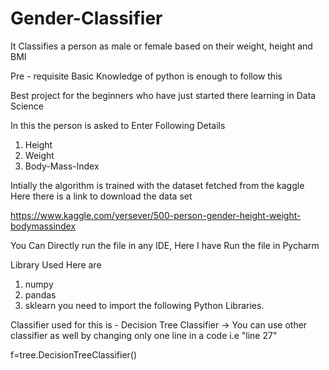 # Gender-Classifier
It Classifies a person as male or female based on their weight, height and BMI


Pre - requisite
Basic Knowledge of python is enough to follow this


Best project for the beginners who have just started there learning in Data Science



In this the person is asked to Enter Following Details

1) Height
2) Weight
3) Body-Mass-Index


Intially the algorithm is trained with the dataset fetched from the kaggle
Here there is a link to download the data set

https://www.kaggle.com/yersever/500-person-gender-height-weight-bodymassindex


You Can Directly run the file in any IDE, Here I have Run the file in Pycharm


Library Used Here are
1) numpy
2) pandas
3) sklearn
you need to import the following Python Libraries.

Classifier used for this is  -  Decision Tree Classifier
-> You can use other classifier as well by changing only one line in a code i.e  "line 27"


f=tree.DecisionTreeClassifier()






